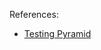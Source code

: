 

References:

- [Testing Pyramid](https://martinfowler.com/articles/practical-test-pyramid.html)


